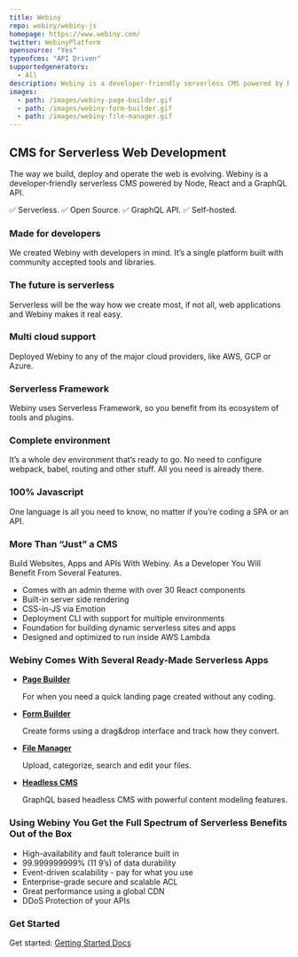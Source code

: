 ```yaml
---
title: Webiny
repo: webiny/webiny-js
homepage: https://www.webiny.com/
twitter: WebinyPlatform
opensource: "Yes"
typeofcms: "API Driven"
supportedgenerators:
  - All
description: Webiny is a developer-friendly serverless CMS powered by Node, React and a GraphQL API.
images:
  - path: /images/webiny-page-builder.gif
  - path: /images/webiny-form-builder.gif
  - path: /images/webiny-file-manager.gif
---
```

## CMS for Serverless Web Development

The way we build, deploy and operate the web is evolving. Webiny is a developer-friendly serverless CMS powered by Node, React and a GraphQL API.

✅ Serverless. ✅ Open Source. ✅ GraphQL API. ✅ Self-hosted.

### Made for developers

We created Webiny with developers in mind. It’s a single platform built with community accepted tools and libraries.

### The future is serverless

Serverless will be the way how we create most, if not all, web applications and Webiny makes it real easy.

### Multi cloud support

Deployed Webiny to any of the major cloud providers, like AWS, GCP or Azure.

### Serverless Framework

Webiny uses Serverless Framework, so you benefit from its ecosystem of tools and plugins.

### Complete environment

It’s a whole dev environment that’s ready to go. No need to configure webpack, babel, routing and other stuff. All you need is already there.

### 100% Javascript

One language is all you need to know, no matter if you’re coding a SPA or an API.

### More Than “Just” a CMS

Build Websites, Apps and APIs With Webiny. As a Developer You Will Benefit From Several Features.

* Comes with an admin theme with over 30 React components
* Built-in server side rendering
* CSS-in-JS via Emotion
* Deployment CLI with support for multiple environments
* Foundation for building dynamic serverless sites and apps
* Designed and optimized to run inside AWS Lambda

### Webiny Comes With Several Ready-Made Serverless Apps

* [**Page Builder**](https://www.webiny.com/serverless-app/page-builder)

   For when you need a quick landing page created without any coding.

* [**Form Builder**](https://www.webiny.com/serverless-app/form-builder)

   Create forms using a drag&drop interface and track how they convert.

* [**File Manager**](https://www.webiny.com/serverless-app/file-manager)

   Upload, categorize, search and edit your files.

* [**Headless CMS**](https://www.webiny.com/serverless-app/headless-cms)

   GraphQL based headless CMS with powerful content modeling features.

### Using Webiny You Get the Full Spectrum of Serverless Benefits Out of the Box

* High-availability and fault tolerance built in
* 99.999999999% (11 9’s) of data durability
* Event-driven scalability - pay for what you use
* Enterprise-grade secure and scalable ACL
* Great performance using a global CDN
* DDoS Protection of your APIs

### Get Started

Get started: [Getting Started Docs](https://docs.webiny.com/)
